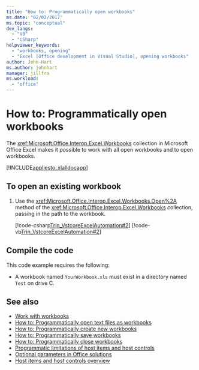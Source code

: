 ```yaml
---
title: "How to: Programmatically open workbooks"
ms.date: "02/02/2017"
ms.topic: "conceptual"
dev_langs:
  - "VB"
  - "CSharp"
helpviewer_keywords:
  - "workbooks, opening"
  - "Excel [Office development in Visual Studio], opening workbooks"
author: John-Hart
ms.author: johnhart
manager: jillfra
ms.workload:
  - "office"
---
```

# How to: Programmatically open workbooks
  The <xref:Microsoft.Office.Interop.Excel.Workbooks> collection in Microsoft Office Excel makes it possible to work with all open workbooks and to open workbooks.

 [!INCLUDE[appliesto_xlalldocapp](../vsto/includes/appliesto-xlalldocapp-md.md)]

## To open an existing workbook

1. Use the <xref:Microsoft.Office.Interop.Excel.Workbooks.Open%2A> method of the <xref:Microsoft.Office.Interop.Excel.Workbooks> collection, passing in the path to the workbook.

     [!code-csharp[Trin_VstcoreExcelAutomation#2](../vsto/codesnippet/CSharp/Trin_VstcoreExcelAutomationCS/Sheet1.cs#2)]
     [!code-vb[Trin_VstcoreExcelAutomation#2](../vsto/codesnippet/VisualBasic/Trin_VstcoreExcelAutomation/Sheet1.vb#2)]

## Compile the code
 This code example requires the following:

-   A workbook named `YourWorkbook.xls` must exist in a directory named `Test` on drive C.

## See also
- [Work with workbooks](../vsto/working-with-workbooks.md)
- [How to: Programmatically open text files as workbooks](../vsto/how-to-programmatically-open-text-files-as-workbooks.md)
- [How to: Programmatically create new workbooks](../vsto/how-to-programmatically-create-new-workbooks.md)
- [How to: Programmatically save workbooks](../vsto/how-to-programmatically-save-workbooks.md)
- [How to: Programmatically close workbooks](../vsto/how-to-programmatically-close-workbooks.md)
- [Programmatic limitations of host items and host controls](../vsto/programmatic-limitations-of-host-items-and-host-controls.md)
- [Optional parameters in Office solutions](../vsto/optional-parameters-in-office-solutions.md)
- [Host items and host controls overview](../vsto/host-items-and-host-controls-overview.md)
